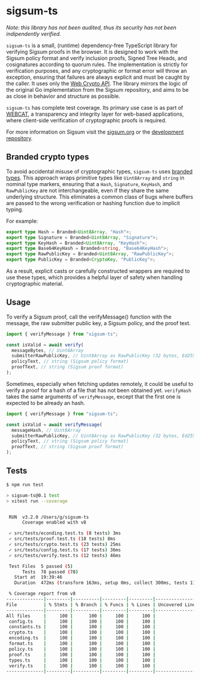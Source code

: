 # sigsum-ts

_Note: this library has not been audited, thus its security has not been indipendently verified._

`sigsum-ts` is a small, (runtime) dependency-free TypeScript library for verifying Sigsum proofs in the browser. It is designed to work with the Sigsum policy format and verify inclusion proofs, Signed Tree Heads, and cosignatures according to quorum rules. The implementation is strictly for verification purposes, and any cryptographic or format error will throw an exception, ensuring that failures are always explicit and must be caught by the caller. It uses only the [Web Crypto API](https://developer.mozilla.org/en-US/docs/Web/API/Web_Crypto_API). The library mirrors the logic of the original Go implementation from the Sigsum repository, and aims to be as close in behavior and structure as possible.

`sigsum-ts` has complete test coverage. Its primary use case is as part of [WEBCAT](https://github.com/freedomofpress/webcat), a transparency and integrity layer for web-based applications, where client-side verification of cryptographic proofs is required.

For more information on Sigsum visit the [sigsum.org](https://sigsum.org) or the [development repository](https://git.glasklar.is/sigsum/core/sigsum-go).

## Branded crypto types

To avoid accidental misuse of cryptographic types, `sigsum-ts` uses [branded types](https://egghead.io/blog/using-branded-types-in-typescript). This approach wraps primitive types like `Uint8Array` and `string` in nominal type markers, ensuring that a `Hash`, `Signature`, `KeyHash`, and `RawPublicKey` are not interchangeable, even if they share the same underlying structure. This eliminates a common class of bugs where buffers are passed to the wrong verification or hashing function due to implicit typing.

For example:

```ts
export type Hash = Branded<Uint8Array, "Hash">;
export type Signature = Branded<Uint8Array, "Signature">;
export type KeyHash = Branded<Uint8Array, "KeyHash">;
export type Base64KeyHash = Branded<string, "Base64KeyHash">;
export type RawPublicKey = Branded<Uint8Array, "RawPublicKey">;
export type PublicKey = Branded<CryptoKey, "PublicKey">;
```

As a result, explicit casts or carefully constructed wrappers are required to use these types, which provides a helpful layer of safety when handling cryptographic material.

## Usage

To verify a Sigsum proof, call the verifyMessage() function with the message, the raw submitter public key, a Sigsum policy, and the proof text.

```ts
import { verifyMessage } from "sigsum-ts";

const isValid = await verify(
  messageBytes, // Uint8Array
  submitterRawPublicKey, // Uint8Array as RawPublicKey (32 bytes, Ed25519)
  policyText, // string (Sigsum policy format)
  proofText, // string (Sigsum proof format)
);
```

Sometimes, especially when fetching updates remotely, it could be useful to verify a proof for a hash of a file that has not been obtained yet. `verifyHash` takes the same arguments of `verifyMessage`, except that the first one is expected to be already an hash.

```ts
import { verifyMessage } from "sigsum-ts";

const isValid = await verifyMessage(
  messageHash, // Uint8Array
  submitterRawPublicKey, // Uint8Array as RawPublicKey (32 bytes, Ed25519)
  policyText, // string (Sigsum policy format)
  proofText, // string (Sigsum proof format)
);
```

## Tests

```bash
$ npm run test

> sigsum-ts@0.1 test
> vitest run --coverage


 RUN  v3.2.0 /Users/g/sigsum-ts
      Coverage enabled with v8

 ✓ src/tests/econding.test.ts (8 tests) 3ms
 ✓ src/tests/proof.test.ts (18 tests) 8ms
 ✓ src/tests/crypto.test.ts (23 tests) 25ms
 ✓ src/tests/config.test.ts (17 tests) 36ms
 ✓ src/tests/verify.test.ts (12 tests) 46ms

 Test Files  5 passed (5)
      Tests  78 passed (78)
   Start at  19:39:46
   Duration  472ms (transform 163ms, setup 0ms, collect 300ms, tests 118ms, environment 1ms, prepare 392ms)

 % Coverage report from v8
--------------|---------|----------|---------|---------|-------------------
File          | % Stmts | % Branch | % Funcs | % Lines | Uncovered Line #s
--------------|---------|----------|---------|---------|-------------------
All files     |     100 |      100 |     100 |     100 |
 config.ts    |     100 |      100 |     100 |     100 |
 constants.ts |     100 |      100 |     100 |     100 |
 crypto.ts    |     100 |      100 |     100 |     100 |
 encoding.ts  |     100 |      100 |     100 |     100 |
 format.ts    |     100 |      100 |     100 |     100 |
 policy.ts    |     100 |      100 |     100 |     100 |
 proof.ts     |     100 |      100 |     100 |     100 |
 types.ts     |     100 |      100 |     100 |     100 |
 verify.ts    |     100 |      100 |     100 |     100 |
--------------|---------|----------|---------|---------|-------------------
```
